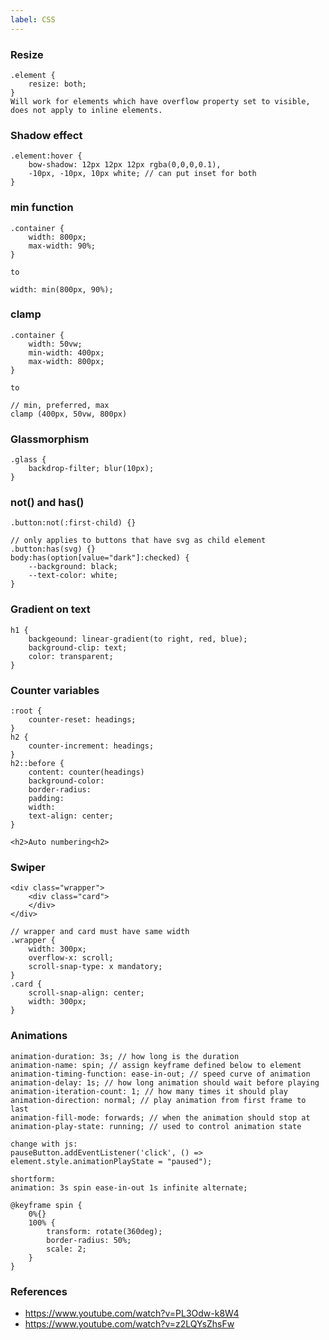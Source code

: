 ```yaml
---
label: CSS
---
```


### Resize
```
.element {
	resize: both;
}
Will work for elements which have overflow property set to visible, does not apply to inline elements.

```

### Shadow effect
```
.element:hover {
	bow-shadow: 12px 12px 12px rgba(0,0,0,0.1),
	-10px, -10px, 10px white; // can put inset for both
}
```

### min function
```
.container {
	width: 800px;
	max-width: 90%;
}

to

width: min(800px, 90%);
```

### clamp
```
.container {
	width: 50vw;
	min-width: 400px;
	max-width: 800px;
}

to 

// min, preferred, max
clamp (400px, 50vw, 800px)
```


### Glassmorphism
```
.glass {
	backdrop-filter; blur(10px);
}
```

### not() and has()
```
.button:not(:first-child) {}

// only applies to buttons that have svg as child element
.button:has(svg) {}
body:has(option[value="dark"]:checked) {
	--background: black;
	--text-color: white;
}
```

### Gradient on text
```
h1 {
	backgeound: linear-gradient(to right, red, blue);
	background-clip: text;
	color: transparent;
}
```

### Counter variables
```
:root {
	counter-reset: headings;
}
h2 {
	counter-increment: headings;
}
h2::before {
	content: counter(headings)
	background-color:
	border-radius:
	padding:
	width:
	text-align: center;
}

<h2>Auto numbering<h2>
```

### Swiper
```
<div class="wrapper">
	<div class="card">
	</div>
</div>

// wrapper and card must have same width
.wrapper {
	width: 300px;
	overflow-x: scroll;
	scroll-snap-type: x mandatory;
}
.card {
	scroll-snap-align: center;
	width: 300px;
}
```

### Animations
```
animation-duration: 3s; // how long is the duration
animation-name: spin; // assign keyframe defined below to element
animation-timing-function: ease-in-out; // speed curve of animation
animation-delay: 1s; // how long animation should wait before playing
animation-iteration-count: 1; // how many times it should play
animation-direction: normal; // play animation from first frame to last
animation-fill-mode: forwards; // when the animation should stop at
animation-play-state: running; // used to control animation state

change with js:
pauseButton.addEventListener('click', () => element.style.animationPlayState = "paused");

shortform:
animation: 3s spin ease-in-out 1s infinite alternate;

@keyframe spin {
	0%{}
	100% {
		transform: rotate(360deg);
		border-radius: 50%;
		scale: 2;
	}
}
```

### References
- https://www.youtube.com/watch?v=PL3Odw-k8W4
- https://www.youtube.com/watch?v=z2LQYsZhsFw